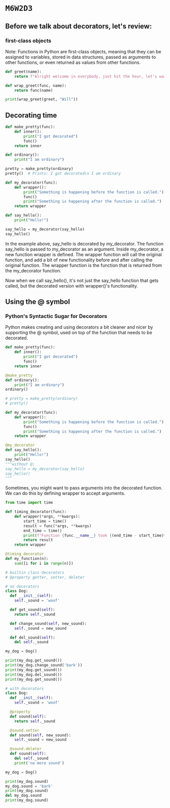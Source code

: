 # `M6W2D3`

## Before we talk about decorators, let's review:

### first-class objects
Note: Functions in Python are first-class objects, meaning that they can be assigned to variables,
stored in data structures, passed as arguments to other functions, or even returned as values from other functions.

```py
def greet(name):
    return f"Alright welcome in everybody, just hit the hour, let's wait a few more moments until {name} rolls in"

def wrap_greet(func, name):
    return func(name)

print(wrap_greet(greet, "Will"))
```

## Decorating time

```py
def make_pretty(func):
    def inner():
        print("I got decorated")
        func()
    return inner

def ordinary():
    print("I am ordinary")

pretty = make_pretty(ordinary)
pretty()  # Prints: I got decorated\n I am ordinary
```

```py
def my_decorator(func):
    def wrapper():
        print("Something is happening before the function is called.")
        func()
        print("Something is happening after the function is called.")
    return wrapper

def say_hello():
    print("Hello!")

say_hello = my_decorator(say_hello)
say_hello()
```
In the example above, say_hello is decorated by my_decorator. The function say_hello is passed to my_decorator as an argument. Inside my_decorator, a new function wrapper is defined. The wrapper function will call the original function, and add a bit of new functionality before and after calling the original function. The wrapper function is the function that is returned from the my_decorator function.

Now when we call say_hello(), it's not just the say_hello function that gets called, but the decorated version with wrapper()'s functionality.

## Using the @ symbol
### Python's Syntactic Sugar for Decorators
Python makes creating and using decorators a bit cleaner and nicer by supporting the @ symbol,
 used on top of the function that needs to be decorated.

```py
def make_pretty(func):
    def inner():
        print("I got decorated")
        func()
    return inner

@make_pretty
def ordinary():
    print("I am ordinary")
ordinary()

# pretty = make_pretty(ordinary)
# pretty()
```

```py
def my_decorator(func):
    def wrapper():
        print("Something is happening before the function is called.")
        func()
        print("Something is happening after the function is called.")
    return wrapper

@my_decorator
def say_hello():
    print("Hello!")
say_hello()
"""without @:
say_hello = my_decorator(say_hello)
say_hello()
"""
```

Sometimes, you might want to pass arguments into the decorated function. We can do this by defining wrapper to accept arguments.

```py
from time import time

def timing_decorator(func):
    def wrapper(*args, **kwargs):
        start_time = time()
        result = func(*args, **kwargs)
        end_time = time()
        print(f"Function {func.__name__} took {(end_time - start_time)*1000}ms")
        return result
    return wrapper

@timing_decorator
def my_function(n):
    sum([i for i in range(n)])
```



```py
# builtin class decorators
# @property getter, setter, deleter

# no decorators
class Dog:
  def __init__(self):
    self._sound = 'woof'

  def get_sound(self):
    return self._sound

  def change_sound(self, new_sound):
    self._sound = new_sound

  def del_sound(self):
    del self._sound

my_dog = Dog()

print(my_dog.get_sound())
print(my_dog.change_sound('bark'))
print(my_dog.get_sound())
print(my_dog.del_sound())
print(my_dog.get_sound())

# with decorators
class Dog:
  def __init__(self):
    self._sound = 'woof'

  @property
  def sound(self):
    return self._sound

  @sound.setter
  def sound(self, new_sound):
    self._sound = new_sound

  @sound.deleter
  def sound(self):
    del self._sound
    print('no more sound')

my_dog = Dog()

print(my_dog.sound)
my_dog.sound = 'bark'
print(my_dog.sound)
del my_dog.sound
print(my_dog.sound)

```
